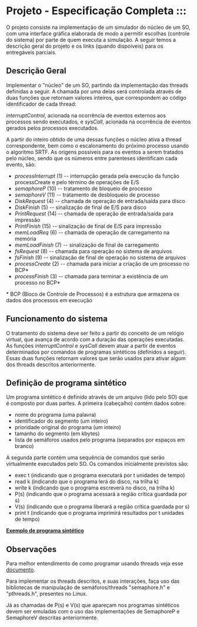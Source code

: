 # Projeto - Especificação Completa ::: 

O projeto consiste na implementação de um simulador do núcleo de um SO, com uma interface gráfica elaborada de modo a permitir escolhas (controle do sistema) por parte de quem executa a simulação. A seguir temos a descrição geral do projeto e os links (quando dispoíveis) para os entregáveis parciais.
 
## Descrição Geral
 
Implementar o "núcleo" de um SO, partindo da implementação das threads definidas a seguir. A chamada por uma delas será controlada através de duas funções que retornam valores inteiros, que correspondem ao código identificador de cada thread:
 
*interruptControl*, acionada na ocorrência de eventos externos aos processos sendo executados, e
*sysCall*, acionada na ocorrência de eventos gerados pelos processos executados.
 
A partir do inteiro obtido de uma dessas funções o núcleo ativa a thread correspondente, bem como o escalonamento do próximo processo usando o algoritmo SRTF.
As origens possíveis para os eventos a serem tratados pelo núcleo, sendo que os números entre parenteses identificam cada evento, são:

* *processInterrupt* (1) -- interrupção gerada pela execução da função processCreate e pelo término de operações de E/S
* *semaphoreP* (10) -- tratamento de bloqueio de processo
* *semaphoreV* (11) -- tratamento de desbloqueio de processo
* *DiskRequest* (4) -- chamada de operação de entrada/saída para disco
* *DiskFinish* (5) -- sinalização de final de E/S para disco
* *PrintRequest* (14) -- chamada de operação de entrada/saída para impressão
* *PrintFinish* (15) -- sinalização de final de E/S para impressão
* *memLoadReq* (6) -- chamada de operação de carregamento na memória
* *memLoadFinish* (7) -- sinalização de final de carregamento
* *fsRequest* (8) -- chamada para operação no sistema de arquivos
* *fsFinish* (9) -- sinalização de final de operação no sistema de arquivos
* *processCreate* (2) -- chamada para iniciar a criação de um processo no BCP*
* *processFinish* (3) -- chamada para terminar a existência de um processo no BCP* 

\* BCP (Bloco de Controle de Processos) é a estrutura que armazena os dados dos processos em execução 
 
 
## Funcionamento do sistema

O tratamento do sistema deve ser feito a partir do conceito de um relógio virtual, que avança de acordo com a duração das operações executadas. As funções *interruptControl* e *sysCall* devem atuar a partir de eventos determinados por comandos de programas sintéticos (definidos a seguir). Essas duas funções retornam valores que serão usados para ativar algum dos threads descritos anteriormente.
 
## Definição de programa sintético

Um programa sintético é definido através de um arquivo (lido pelo SO) que é composto por duas partes. A primeira (cabeçalho) contém dados sobre:
- nome do programa (uma palavra)
- identificador do segmento (um inteiro)
- prioridade original do programa (um inteiro)
- tamanho do segmento (em kbytes)
- lista de semáforos usados pelo programa (separados por espaços em branco)

A segunda parte contém uma sequência de comandos que serão virtualmente executados pelo SO. Os comandos inicialmente previstos são:
- exec t (indicando que o programa executará por t unidades de tempo)
- read k (indicando que o programa lerá do disco, na trilha k)
- write k (indicando que o programa escreverá no disco, na trilha k)
- P(s) (indicando que o programa acessará a região crítica guardada por s)
- V(s) (indicando que o programa liberará a região crítica guardada por s)
- print t (indicando que o programa imprimirá resultados por t unidades de tempo)
 
[**Exemplo de programa sintético**](https://www.dcce.ibilce.unesp.br/~aleardo/cursos/sisop/synthetic_2)
 
## Observações
Para melhor entendimento de como programar usando threads veja esse [documento](https://www.dcce.ibilce.unesp.br/~aleardo/cursos/hpc/unixpar2024.pdf).

Para implementar os threads descritos, e suas interações, faça uso das bibliotecas de manipulação de semáforos/threads "semaphore.h" e "pthreads.h", presentes no Linux.

Já as chamadas de P(s) e V(s) que apareçam nos programas sintéticos devem ser emuladas com o uso das implementações de SemaphoreP e SemaphoreV descritas anteriormente.
